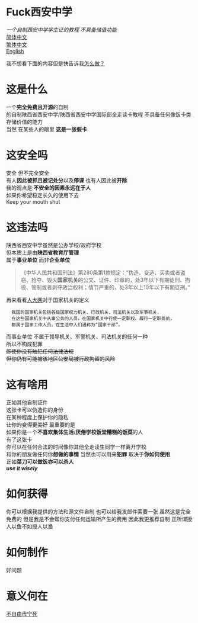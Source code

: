 # Fuck西安中学
*一个自制西安中学学生证的教程 不具备储值功能*  
[简体中文](/how-to-make.md)  
[繁体中文](/how-to-make.md)  
[English](/how-to-make.md)  

我不想看下面的内容但是快告诉我[怎么做？](/how-to-make.md)

# 这是什么
一个**完全免费且开源**的自制  
的自制陕西省西安中学/陕西省西安中学国际部全走读卡教程 
不具备任何像饭卡类存储价值的能力  
当然 在某些人的眼里 **这是一张假卡**

# 这安全吗
安全 但不完全安全  
有人**因此被抓且被记处分**以及**停课** 
也有人因此被**开除**  
我的观点是:**不安全的因素永远在于人**  
如果你希望稳定长久的使用下去  
Keep your mouth shut  

# 这违法吗
陕西省西安中学虽然是公办学校/政府学校  
但本质上是由**陕西省教育厅管理**  
属于**事业单位** 而非**企业单位**  

>《中华人民共和国刑法》第280条第1款规定：“伪造、变造、买卖或者盗窃、抢夺、毁灭**国家机关**的公文、证件、印章的，处3年以下有期徒刑、拘役、管制或者剥夺政治权利；情节严重的，处3年以上10年以下有期徒刑。”  

再来看看[人大网](http://www.npc.gov.cn/npc/c2369/200204/d6520607212b434d82843a8c82baac9d.shtml "人大网")对于国家机关的定义  
```
  我国的国家机关包括各级国家权力机关、行政机关、司法机关以及军事机关，
  在这些国家机关中从事公务的人员，在国家机关中行使一定职权、履行一定职务的，
  都属于国家工作人员，在生活中人们通称为“国家干部”。
```
而事业单位 不属于领导机关、军警机关、司法机关的任何一种  
所以不构成犯罪  
~~即使你没有触犯任何法律法规  
但你仍有可能被该地区公安局被行政拘留的风险~~

# 这有啥用
正如其他自制证件  
这张卡可以伪造你的身份  
在某种程度上保护你的隐私  
~~让你的变得更美好~~
最重要的是  
如果你是一个**不喜欢集体生活**/**厌倦学校饭堂糟糕的饭菜**的人  
有了这张卡  
你可以在任何合法的时间像你其他全走读生同学一样离开学校  
和你的朋友做任何你**想做的事情** 
当然也可以用来**犯罪** 
取决于**你如何使用**  
正如**菜刀可以做饭亦可以杀人**  
***use it wisely***  

# 如何获得
你可以根据我提供的方法和源文件自制 也可以给我发邮件索要一张 虽然这是完全免费的 但是我是不会帮你支付任何运输所产生的费用 因此我更推荐自制 正所谓授人以鱼不如授人以渔
# 如何制作
好问题

# 意义何在  
[不自由毋宁死](https://en.wikipedia.org/wiki/Live_Free_or_Die)  
